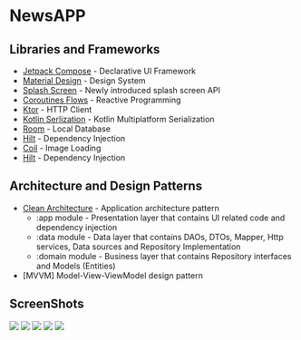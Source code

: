 # NewsAPP

## Libraries and Frameworks

- [Jetpack Compose](https://developer.android.com/jetpack/compose?) - Declarative UI Framework
- [Material Design](https://material.io/design) - Design System
- [Splash Screen](https://developer.android.com/reference/android/window/SplashScreen) - Newly introduced splash screen API
- [Coroutines Flows](https://kotlinlang.org/docs/reference/coroutines/flow.html) - Reactive Programming
- [Ktor](https://ktor.io/) - HTTP Client
- [Kotlin Serlization](https://github.com/Kotlin/kotlinx.serialization) - Kotlin Multiplatform Serialization
- [Room](https://developer.android.com/jetpack/androidx/releases/room) - Local Database
- [Hilt](http://google.github.io/hilt/) - Dependency Injection
- [Coil](https://coil-kt.github.io/coil/compose) - Image Loading
- [Hilt](http://google.github.io/hilt/) - Dependency Injection


## Architecture and Design Patterns
- [Clean Architecture](https://koenig-media.raywenderlich.com/uploads/2019/02/Clean-Architecture-Bob-650x454.png) - Application architecture pattern
	- :app module - Presentation layer that contains UI related code and dependency injection
	- :data module - Data layer that contains DAOs, DTOs, Mapper, Http services, Data sources and Repository Implementation
	- :domain module - Business layer that contains Repository interfaces and Models (Entities)
- [MVVM] Model-View-ViewModel design pattern


## ScreenShots


 <img src=https://user-images.githubusercontent.com/49728648/147401099-3989a545-f4fe-4791-8c7e-41f50546710f.jpg>


 <img src=https://user-images.githubusercontent.com/49728648/147401131-d26b4e35-2d82-4a88-b078-4043a6f67c67.jpg>


 <img src=https://user-images.githubusercontent.com/49728648/147401168-50629a0f-e585-4637-8e07-7c0df86539de.jpg>


 <img src=https://user-images.githubusercontent.com/49728648/147401169-a7697f72-147a-4f95-9b44-a209e4caa69b.jpg>


 <img src=https://user-images.githubusercontent.com/49728648/147401170-c0fdf296-80e9-45e8-b49c-4f0d9313bdae.jpg>
